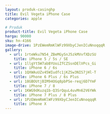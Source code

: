 ```yaml
---
layout: produk-casinghp
title: Evil Vegeta iPhone Case
categories: apple

# Produk
product-title: Evil Vegeta iPhone Case
harga: 90000
sku: hn-4166
image-drive: 1PzEWemRmKlWFz99XbyCJenICuNnoqqqR
gallery:
  - url: 1rteWku7N54_ZBeMGySnJ5zkMVvfXDzSU
    title: iPhone 5 / 5s / SE
  - url: 1llgYt5W7abBYUoiZfCZSsnDElVPcs_Gi
    title: iPhone 6 / 6s
  - url: 1QXWAuUZv45WIudfc1jKZSw3NIS7jHl-T
    title: iPhone 6 Plus / 6s Plus
  - url: 18GBOUtjBIM94OGq8pbPSe-reqj6D7YmF
    title: iPhone 7 / 8
  - url: 1KWG9dKuzq1b-Q3SrQquL4uvMn62V6YWk
    title: iPhone 7 Plus / 8 Plus
  - url: 1PzEWemRmKlWFz99XbyCJenICuNnoqqqR
    title: iPhone X
---
```

